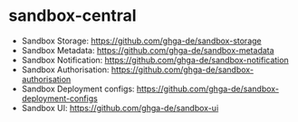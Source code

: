 # sandbox-central

* Sandbox Storage:            https://github.com/ghga-de/sandbox-storage
* Sandbox Metadata:           https://github.com/ghga-de/sandbox-metadata
* Sandbox Notification:       https://github.com/ghga-de/sandbox-notification
* Sandbox Authorisation:      https://github.com/ghga-de/sandbox-authorisation
* Sandbox Deployment configs: https://github.com/ghga-de/sandbox-deployment-configs
* Sandbox UI:                 https://github.com/ghga-de/sandbox-ui
